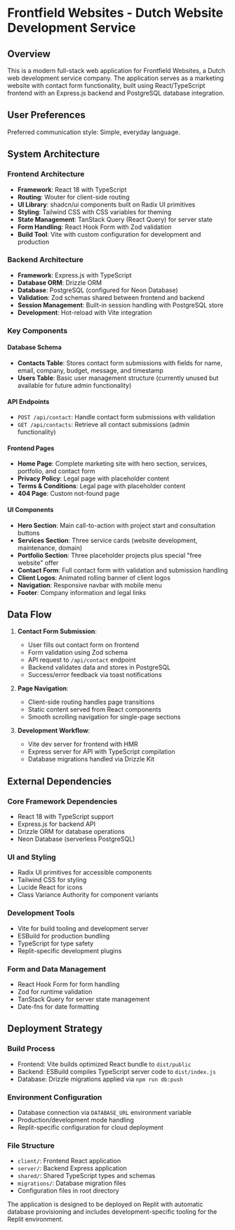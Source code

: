 # Frontfield Websites - Dutch Website Development Service

## Overview

This is a modern full-stack web application for Frontfield Websites, a Dutch web development service company. The application serves as a marketing website with contact form functionality, built using React/TypeScript frontend with an Express.js backend and PostgreSQL database integration.

## User Preferences

Preferred communication style: Simple, everyday language.

## System Architecture

### Frontend Architecture
- **Framework**: React 18 with TypeScript
- **Routing**: Wouter for client-side routing
- **UI Library**: shadcn/ui components built on Radix UI primitives
- **Styling**: Tailwind CSS with CSS variables for theming
- **State Management**: TanStack Query (React Query) for server state
- **Form Handling**: React Hook Form with Zod validation
- **Build Tool**: Vite with custom configuration for development and production

### Backend Architecture
- **Framework**: Express.js with TypeScript
- **Database ORM**: Drizzle ORM
- **Database**: PostgreSQL (configured for Neon Database)
- **Validation**: Zod schemas shared between frontend and backend
- **Session Management**: Built-in session handling with PostgreSQL store
- **Development**: Hot-reload with Vite integration

### Key Components

#### Database Schema
- **Contacts Table**: Stores contact form submissions with fields for name, email, company, budget, message, and timestamp
- **Users Table**: Basic user management structure (currently unused but available for future admin functionality)

#### API Endpoints
- `POST /api/contact`: Handle contact form submissions with validation
- `GET /api/contacts`: Retrieve all contact submissions (admin functionality)

#### Frontend Pages
- **Home Page**: Complete marketing site with hero section, services, portfolio, and contact form
- **Privacy Policy**: Legal page with placeholder content
- **Terms & Conditions**: Legal page with placeholder content
- **404 Page**: Custom not-found page

#### UI Components
- **Hero Section**: Main call-to-action with project start and consultation buttons
- **Services Section**: Three service cards (website development, maintenance, domain)
- **Portfolio Section**: Three placeholder projects plus special "free website" offer
- **Contact Form**: Full contact form with validation and submission handling
- **Client Logos**: Animated rolling banner of client logos
- **Navigation**: Responsive navbar with mobile menu
- **Footer**: Company information and legal links

## Data Flow

1. **Contact Form Submission**:
   - User fills out contact form on frontend
   - Form validation using Zod schema
   - API request to `/api/contact` endpoint
   - Backend validates data and stores in PostgreSQL
   - Success/error feedback via toast notifications

2. **Page Navigation**:
   - Client-side routing handles page transitions
   - Static content served from React components
   - Smooth scrolling navigation for single-page sections

3. **Development Workflow**:
   - Vite dev server for frontend with HMR
   - Express server for API with TypeScript compilation
   - Database migrations handled via Drizzle Kit

## External Dependencies

### Core Framework Dependencies
- React 18 with TypeScript support
- Express.js for backend API
- Drizzle ORM for database operations
- Neon Database (serverless PostgreSQL)

### UI and Styling
- Radix UI primitives for accessible components
- Tailwind CSS for styling
- Lucide React for icons
- Class Variance Authority for component variants

### Development Tools
- Vite for build tooling and development server
- ESBuild for production bundling
- TypeScript for type safety
- Replit-specific development plugins

### Form and Data Management
- React Hook Form for form handling
- Zod for runtime validation
- TanStack Query for server state management
- Date-fns for date formatting

## Deployment Strategy

### Build Process
- Frontend: Vite builds optimized React bundle to `dist/public`
- Backend: ESBuild compiles TypeScript server code to `dist/index.js`
- Database: Drizzle migrations applied via `npm run db:push`

### Environment Configuration
- Database connection via `DATABASE_URL` environment variable
- Production/development mode handling
- Replit-specific configuration for cloud deployment

### File Structure
- `client/`: Frontend React application
- `server/`: Backend Express application
- `shared/`: Shared TypeScript types and schemas
- `migrations/`: Database migration files
- Configuration files in root directory

The application is designed to be deployed on Replit with automatic database provisioning and includes development-specific tooling for the Replit environment.